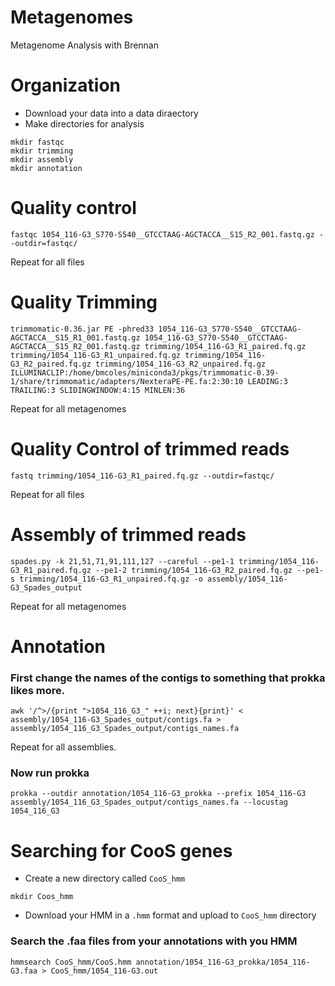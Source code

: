 # Metagenomes
Metagenome Analysis with Brennan


# Organization
-  Download your data into a data diraectory 
-  Make directories for analysis
```{BASH}
mkdir fastqc
mkdir trimming
mkdir assembly
mkdir annotation
```
# Quality control
```{BASH}
fastqc 1054_116-G3_S770-S540__GTCCTAAG-AGCTACCA__S15_R2_001.fastq.gz --outdir=fastqc/
```
Repeat for all files
# Quality Trimming
```{BASH}
trimmomatic-0.36.jar PE -phred33 1054_116-G3_S770-S540__GTCCTAAG-AGCTACCA__S15_R1_001.fastq.gz 1054_116-G3_S770-S540__GTCCTAAG-AGCTACCA__S15_R2_001.fastq.gz trimming/1054_116-G3_R1_paired.fq.gz trimming/1054_116-G3_R1_unpaired.fq.gz trimming/1054_116-G3_R2_paired.fq.gz trimming/1054_116-G3_R2_unpaired.fq.gz ILLUMINACLIP:/home/bmcoles/miniconda3/pkgs/trimmomatic-0.39-1/share/trimmomatic/adapters/NexteraPE-PE.fa:2:30:10 LEADING:3 TRAILING:3 SLIDINGWINDOW:4:15 MINLEN:36
```
Repeat for all metagenomes
# Quality Control of trimmed reads
```{BASH}
fastq trimming/1054_116-G3_R1_paired.fq.gz --outdir=fastqc/
```
Repeat for all files
# Assembly of trimmed reads
```{BASH}
spades.py -k 21,51,71,91,111,127 --careful --pe1-1 trimming/1054_116-G3_R1_paired.fq.gz --pe1-2 trimming/1054_116-G3_R2_paired.fq.gz --pe1-s trimming/1054_116-G3_R1_unpaired.fq.gz -o assembly/1054_116-G3_Spades_output
```
Repeat for all metagenomes

# Annotation
### First change the names of the contigs to something that prokka likes more.
```{BASH}
awk '/^>/{print ">1054_116_G3_" ++i; next}{print}' < assembly/1054_116-G3_Spades_output/contigs.fa > assembly/1054_116_G3_Spades_output/contigs_names.fa
```
Repeat for all assemblies. 

### Now run prokka
```{BASH}
prokka --outdir annotation/1054_116-G3_prokka --prefix 1054_116-G3 assembly/1054_116_G3_Spades_output/contigs_names.fa --locustag 1054_116_G3
```
# Searching for CooS genes
- Create a new directory called `CooS_hmm`
```{BASH}
mkdir Coos_hmm
```
- Download your HMM in a `.hmm` format and upload to `CooS_hmm` directory

### Search the .faa files from your annotations with you HMM
```{BASH}
hmmsearch CooS_hmm/CooS.hmm annotation/1054_116-G3_prokka/1054_116-G3.faa > CooS_hmm/1054_116-G3.out
```
